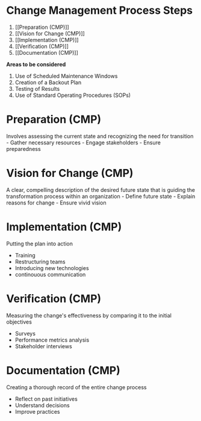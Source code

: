 # Change Management Process Steps
1. [[Preparation (CMP)]]
2. [[Vision for Change (CMP)]]
3. [[Implementation (CMP)]]
4. [[Verification (CMP)]]
5. [[Documentation (CMP)]]

**Areas to be considered**

1. Use of Scheduled Maintenance Windows
2. Creation of a Backout Plan
3. Testing of Results
4. Use of Standard Operating Procedures (SOPs)

# Preparation (CMP)

Involves assessing the current state and recognizing the need for transition
    - Gather necessary resources
    - Engage stakeholders
    - Ensure preparedness

# Vision for Change (CMP)

A clear, compelling description of the desired future state that is guiding the transformation process within an organization
    - Define future state
    - Explain reasons for change
    - Ensure vivid vision

# Implementation (CMP)

Putting the plan into action

- Training
- Restructuring teams
- Introducing new technologies
- continouous communication

# Verification (CMP)

Measuring the  change's effectiveness by comparing it to the initial objectives
- Surveys
- Performance metrics analysis
- Stakeholder interviews

# Documentation (CMP)

Creating a thorough record of the entire change process
- Reflect on past initiatives
- Understand decisions
- Improve practices


